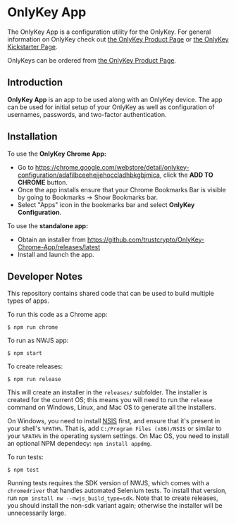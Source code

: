 # OnlyKey App

The OnlyKey App is a configuration utility for the OnlyKey. For general
information on OnlyKey check out [the OnlyKey Product Page](https://crp.to/p/)
or [the OnlyKey Kickstarter Page][kickstarter].

OnlyKeys can be ordered from [the OnlyKey Product Page](https://crp.to/p/).

## Introduction

**OnlyKey App** is an app to be used along with an OnlyKey device. The app can
be used for initial setup of your OnlyKey as well as configuration of usernames,
passwords, and two-factor authentication.

## Installation

To use the **OnlyKey Chrome App:**

- Go to https://chrome.google.com/webstore/detail/onlykey-configuration/adafilbceehejjehoccladhbkgbjmica,
  click the **ADD TO CHROME** button.
- Once the app installs ensure that your Chrome Bookmarks Bar is visible by
  going to Bookmarks -> Show Bookmarks bar.
- Select "Apps" icon in the bookmarks bar and select **OnlyKey Configuration**.

To use the **standalone app:**

- Obtain an installer from https://github.com/trustcrypto/OnlyKey-Chrome-App/releases/latest
- Install and launch the app.

## Developer Notes

This repository contains shared code that can be used to build multiple types of
apps.

To run this code as a Chrome app:

    $ npm run chrome

To run as NWJS app:

    $ npm start

To create releases:

    $ npm run release

This will create an installer in the `releases/` subfolder. The installer is
created for the current OS; this means you will need to run the `release`
command on Windows, Linux, and Mac OS to generate all the installers.

On Windows, you need to install [NSIS][nsis] first, and ensure that it's present
in your shell's `%PATH%`. That is, add `C:/Program Files (x86)/NSIS` or similar
to your `%PATH%` in the operating system settings. On Mac OS, you need to
install an optional NPM dependecy: `npm install appdmg`.

To run tests:

    $ npm test

Running tests requires the SDK version of NWJS, which comes with a
`chromedriver` that handles automated Selenium tests. To install that version,
run `npm install nw --nwjs_build_type=sdk`. Note that to create releases, you
should install the non-sdk variant again; otherwise the installer will be
unnecessarily large.


[kickstarter]: https://www.kickstarter.com/projects/1048259057/openkey-the-two-factor-authentication-and-password/description
[nsis]: http://nsis.sourceforge.net/Main_Page
